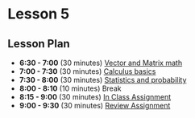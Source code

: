 # Lesson 5

## Lesson Plan

- **6:30 - 7:00** (30 minutes) [Vector and Matrix math][1]
- **7:00 - 7:30** (30 minutes) [Calculus basics][2]
- **7:30 - 8:00** (30 minutes) [Statistics and probability][3]
- **8:00 - 8:10** (10 minutes) Break
- **8:15 - 9:00** (30 minutes) [In Class Assignment][4]
- **9:00 - 9:30** (30 minutes) [Review Assignment][5]

[1]: notebooks/vector-matrix
[2]: notebooks/calculus
[3]: notebooks/stats-prob
[4]: notebooks/math-assignment
[5]: notebooks/math-solution